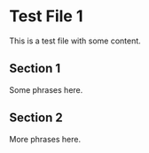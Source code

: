 # Test File 1
This is a test file with some content.
## Section 1
Some phrases here.
## Section 2
More phrases here.